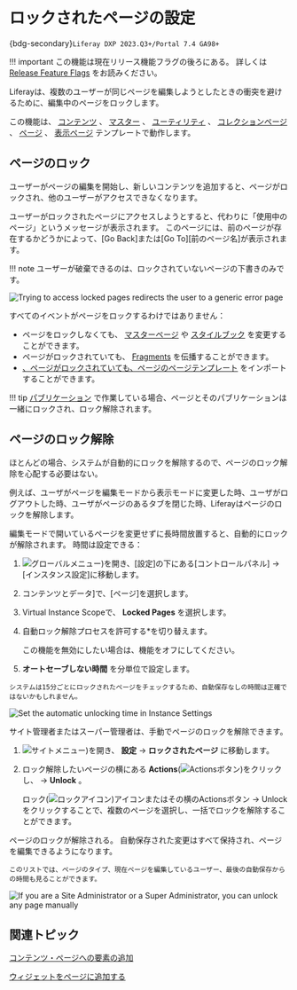 # ロックされたページの設定

{bdg-secondary}`Liferay DXP 2023.Q3+/Portal 7.4 GA98+`

<!-- The feature flag had been removed, but the commit was reverted: https://github.com/liferay/liferay-portal/commit/6313e4d18f4610d6c45009b33932d666113adfd7 - Eric -->

!!! important
    この機能は現在リリース機能フラグの後ろにある。 詳しくは [Release Feature Flags](../../../system-administration/configuring-liferay/feature-flags.md#release-feature-flags) をお読みください。

Liferayは、複数のユーザーが同じページを編集しようとしたときの衝突を避けるために、編集中のページをロックします。

この機能は、 [コンテンツ](../using-content-pages.md) 、 [マスター](../defining-headers-and-footers/master-page-templates.md) 、 [ユーティリティ](../adding-pages/using-utility-pages.md) 、 [コレクションページ](../../../content-authoring-and-management/collections-and-collection-pages.md) 、 [ページ](../adding-pages/creating-a-page-template.md) 、 [表示ページ](../../displaying-content/using-display-page-templates.md) テンプレートで動作します。

## ページのロック

ユーザーがページの編集を開始し、新しいコンテンツを追加すると、ページがロックされ、他のユーザーがアクセスできなくなります。

ユーザーがロックされたページにアクセスしようとすると、代わりに「使用中のページ」というメッセージが表示されます。 このページには、前のページが存在するかどうかによって、[Go Back]または[Go To][前のページ名]が表示されます。

!!! note
    ユーザーが破棄できるのは、ロックされていないページの下書きのみです。

![Trying to access locked pages redirects the user to a generic error page](./configuring-locked-pages/images/01.png)

すべてのイベントがページをロックするわけではありません：

- ページをロックしなくても、 [マスターページ](../defining-headers-and-footers/managing-master-page-templates.md) や [スタイルブック](../../site-appearance/style-books.md) を変更することができます。
- ページがロックされていても、 [Fragments](../page-fragments-and-widgets/using-fragments.md) を伝播することができます。
- [、ページがロックされていても、ページのページテンプレート](../adding-pages/exporting-and-importing-page-templates.md) をインポートすることができます。

!!! tip 
    [パブリケーション](../../publishing-tools/publications.md) で作業している場合、ページとそのパブリケーションは一緒にロックされ、ロック解除されます。

## ページのロック解除

ほとんどの場合、システムが自動的にロックを解除するので、ページのロック解除を心配する必要はない。

例えば、ユーザがページを編集モードから表示モードに変更した時、ユーザがログアウトした時、ユーザがページのあるタブを閉じた時、Liferayはページのロックを解除します。

編集モードで開いているページを変更せずに長時間放置すると、自動的にロックが解除されます。 時間は設定できる：

1. ![グローバルメニュー](../../../images/icon-applications-menu.png))を開き、[設定]の下にある[コントロールパネル] &rarr; [インスタンス設定]に移動します。

1. コンテンツとデータ]で、[ページ]を選択します。

1. Virtual Instance Scopeで、 **Locked Pages** を選択します。

1. 自動ロック解除プロセスを許可する*を切り替えます。

   この機能を無効にしたい場合は、機能をオフにしてください。

1. **オートセーブしない時間** を分単位で設定します。

```{warning}
システムは15分ごとにロックされたページをチェックするため、自動保存なしの時間は正確ではないかもしれません。
```

![Set the automatic unlocking time in Instance Settings](./configuring-locked-pages/images/02.png)

サイト管理者またはスーパー管理者は、手動でページのロックを解除できます。

1. ![サイトメニュー](../../../images/icon-product-menu.png))を開き、 **設定** &rarr; **ロックされたページ** に移動します。

1. ロック解除したいページの横にある **Actions**(![Actionsボタン](../../../images/icon-actions.png))をクリックし、 &rarr; **Unlock** 。

   ロック(![ロックアイコン](../../../images/icon-lock.png))アイコンまたはその横のActionsボタン &rarr; Unlockをクリックすることで、複数のページを選択し、一括でロックを解除することができます。

ページのロックが解除される。 自動保存された変更はすべて保持され、ページを編集できるようになります。

```{tip}
このリストでは、ページのタイプ、現在ページを編集しているユーザー、最後の自動保存からの時間も見ることができます。
```

![If you are a Site Administrator or a Super Administrator, you can unlock any page manually](./configuring-locked-pages/images/03.png)

## 関連トピック

[コンテンツ・ページへの要素の追加](../using-content-pages/adding-elements-to-content-pages.md)

[ウィジェットをページに追加する](../using-widget-pages/adding-widgets-to-a-page.md)
